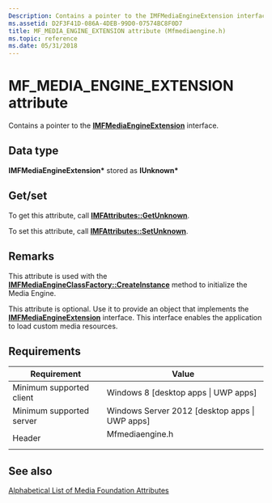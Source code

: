 ```yaml
---
Description: Contains a pointer to the IMFMediaEngineExtension interface.
ms.assetid: D2F3F41D-086A-4DEB-99D0-07574BC8F0D7
title: MF_MEDIA_ENGINE_EXTENSION attribute (Mfmediaengine.h)
ms.topic: reference
ms.date: 05/31/2018
---
```


# MF\_MEDIA\_ENGINE\_EXTENSION attribute

Contains a pointer to the [**IMFMediaEngineExtension**](/windows/desktop/api/mfmediaengine/nn-mfmediaengine-imfmediaengineextension) interface.

## Data type

**IMFMediaEngineExtension\*** stored as **IUnknown\***

## Get/set

To get this attribute, call [**IMFAttributes::GetUnknown**](/windows/desktop/api/mfobjects/nf-mfobjects-imfattributes-getunknown).

To set this attribute, call [**IMFAttributes::SetUnknown**](/windows/desktop/api/mfobjects/nf-mfobjects-imfattributes-setunknown).

## Remarks

This attribute is used with the [**IMFMediaEngineClassFactory::CreateInstance**](/windows/desktop/api/mfmediaengine/nf-mfmediaengine-imfmediaengineclassfactory-createinstance) method to initialize the Media Engine.

This attribute is optional. Use it to provide an object that implements the [**IMFMediaEngineExtension**](/windows/desktop/api/mfmediaengine/nn-mfmediaengine-imfmediaengineextension) interface. This interface enables the application to load custom media resources.

## Requirements



| Requirement | Value |
|-------------------------------------|--------------------------------------------------------------------------------------------|
| Minimum supported client<br/> | Windows 8 \[desktop apps \| UWP apps\]<br/>                                          |
| Minimum supported server<br/> | Windows Server 2012 \[desktop apps \| UWP apps\]<br/>                                |
| Header<br/>                   | <dl> <dt>Mfmediaengine.h</dt> </dl> |



## See also

<dl> <dt>

[Alphabetical List of Media Foundation Attributes](alphabetical-list-of-media-foundation-attributes.md)
</dt> </dl>

 

 




